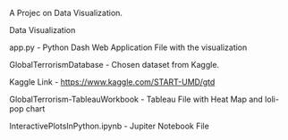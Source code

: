 A Projec on Data Visualization.

Data Visualization

app.py - Python Dash Web Application File with the visualization

GlobalTerrorismDatabase - Chosen dataset from Kaggle.

Kaggle Link - https://www.kaggle.com/START-UMD/gtd

GlobalTerrorism-TableauWorkbook - Tableau File with Heat Map and loli-pop chart

InteractivePlotsInPython.ipynb - Jupiter Notebook File
